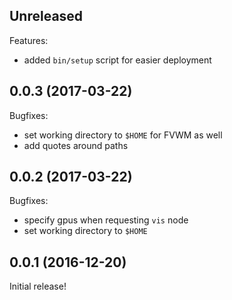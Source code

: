## Unreleased

Features:

  - added `bin/setup` script for easier deployment

## 0.0.3 (2017-03-22)

Bugfixes:

  - set working directory to `$HOME` for FVWM as well
  - add quotes around paths

## 0.0.2 (2017-03-22)

Bugfixes:

  - specify gpus when requesting `vis` node
  - set working directory to `$HOME`

## 0.0.1 (2016-12-20)

Initial release!
